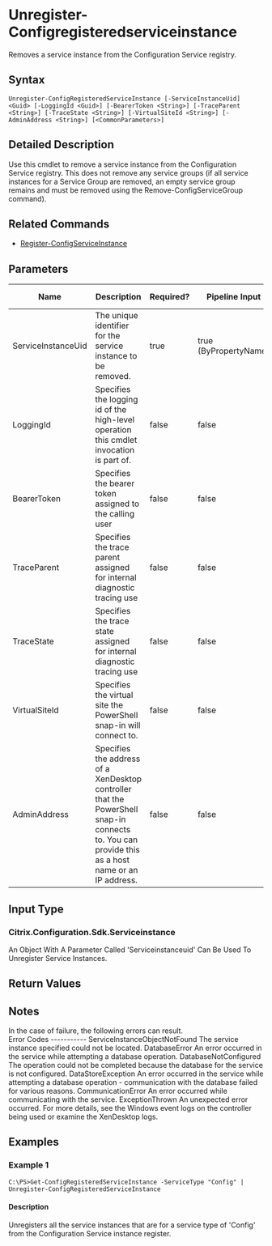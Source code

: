 ﻿
# Unregister-Configregisteredserviceinstance
Removes a service instance from the Configuration Service registry.
## Syntax

```
Unregister-ConfigRegisteredServiceInstance [-ServiceInstanceUid] <Guid> [-LoggingId <Guid>] [-BearerToken <String>] [-TraceParent <String>] [-TraceState <String>] [-VirtualSiteId <String>] [-AdminAddress <String>] [<CommonParameters>]
```

## Detailed Description
Use this cmdlet to remove a service instance from the Configuration Service registry. This does not remove any service groups (if all service instances for a Service Group are removed, an empty service group remains and must be removed using the Remove-ConfigServiceGroup command).


## Related Commands

* [Register-ConfigServiceInstance](../Register-ConfigServiceInstance/)
## Parameters
| Name   | Description | Required? | Pipeline Input | Default Value |
| --- | --- | --- | --- | --- |
| ServiceInstanceUid | The unique identifier for the service instance to be removed. | true | true (ByPropertyName) |  |
| LoggingId | Specifies the logging id of the high-level operation this cmdlet invocation is part of. | false | false |  |
| BearerToken | Specifies the bearer token assigned to the calling user | false | false |  |
| TraceParent | Specifies the trace parent assigned for internal diagnostic tracing use | false | false |  |
| TraceState | Specifies the trace state assigned for internal diagnostic tracing use | false | false |  |
| VirtualSiteId | Specifies the virtual site the PowerShell snap-in will connect to. | false | false |  |
| AdminAddress | Specifies the address of a XenDesktop controller that the PowerShell snap-in connects to.  You can provide this as a host name or an IP address. | false | false | LocalHost. Once a value is provided by any cmdlet, this value becomes the default. |

## Input Type

### Citrix.Configuration.Sdk.Serviceinstance  
   An Object With A Parameter Called 'Serviceinstanceuid' Can Be Used To Unregister Service Instances.

## Return Values

### 

## Notes
In the case of failure, the following errors can result.  
    Error Codes ----------- ServiceInstanceObjectNotFound The service instance specified could not be located. DatabaseError An error occurred in the service while attempting a database operation. DatabaseNotConfigured The operation could not be completed because the database for the service is not configured. DataStoreException An error occurred in the service while attempting a database operation - communication with the database failed for various reasons. CommunicationError An error occurred while communicating with the service. ExceptionThrown An unexpected error occurred.  For more details, see the Windows event logs on the controller being used or examine the XenDesktop logs.
## Examples

### Example 1

```
C:\PS>Get-ConfigRegisteredServiceInstance -ServiceType "Config" | Unregister-ConfigRegisteredServiceInstance
```

#### Description
Unregisters all the service instances that are for a service type of 'Config' from the Configuration Service instance register.
